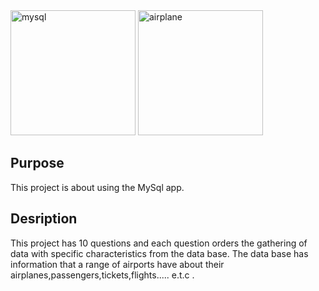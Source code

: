 
<img src="https://github.com/user-attachments/assets/044b73b0-37a8-428e-b070-1fb210e8fa4e" alt="mysql" width="200" />
<img src="https://github.com/user-attachments/assets/16d2140f-4453-4a29-8782-a3ac90d823c5" alt="airplane" width="200" />



## Purpose
This project is about using the MySql app.

## Desription 
This project has 10 questions and each question orders the gathering of data with specific characteristics from the data base.
The data base has information that a range of airports have about their airplanes,passengers,tickets,flights..... e.t.c .
